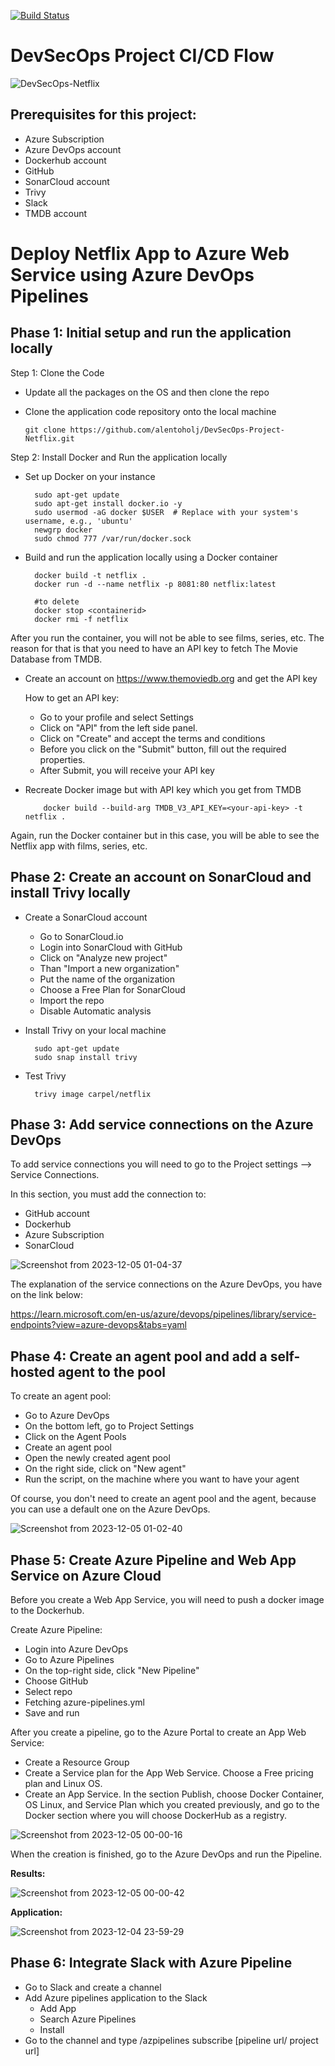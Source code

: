 [![Build Status](https://dev.azure.com/carpel1921/Netflix/_apis/build/status%2Falentoholj.DevSecOps-Project-Netflix?branchName=main)](https://dev.azure.com/carpel1921/Netflix/_build/latest?definitionId=13&branchName=main)

# DevSecOps Project CI/CD Flow

![DevSecOps-Netflix](https://github.com/alentoholj/DevSecOps-Project-Netflix/assets/82238804/eff70b24-821f-4175-82fd-e10f1e174d6a)

## Prerequisites for this project:

- Azure Subscription
- Azure DevOps account
- Dockerhub account
- GitHub
- SonarCloud account
- Trivy
- Slack
- TMDB account

# Deploy Netflix App to Azure Web Service using Azure DevOps Pipelines

## Phase 1: Initial setup and run the application locally

Step 1: Clone the Code

- Update all the packages on the OS and then clone the repo
- Clone the application code repository onto the local machine

      git clone https://github.com/alentoholj/DevSecOps-Project-Netflix.git

Step 2: Install Docker and Run the application locally

- Set up Docker on your instance

        sudo apt-get update
        sudo apt-get install docker.io -y
        sudo usermod -aG docker $USER  # Replace with your system's username, e.g., 'ubuntu'
        newgrp docker
        sudo chmod 777 /var/run/docker.sock

- Build and run the application locally using a Docker container

        docker build -t netflix .
        docker run -d --name netflix -p 8081:80 netflix:latest

        #to delete
        docker stop <containerid>
        docker rmi -f netflix

After you run the container, you will not be able to see films, series, etc. The reason for that is that you need to have an API key to fetch The Movie Database from TMDB.

- Create an account on https://www.themoviedb.org and get the API key

  How to get an API key:

  - Go to your profile and select Settings
  - Click on "API" from the left side panel.
  - Click on "Create" and accept the terms and conditions
  - Before you click on the "Submit" button, fill out the required properties.
  - After Submit, you will receive your API key

- Recreate Docker image but with API key which you get from TMDB

          docker build --build-arg TMDB_V3_API_KEY=<your-api-key> -t netflix .

Again, run the Docker container but in this case, you will be able to see the Netflix app with films, series, etc.

## Phase 2: Create an account on SonarCloud and install Trivy locally

- Create a SonarCloud account

    - Go to SonarCloud.io
    - Login into SonarCloud with GitHub
    - Click on "Analyze new project"
    - Than "Import a new organization"
    - Put the name of the organization
    - Choose a Free Plan for SonarCloud
    - Import the repo
    - Disable Automatic analysis
 
- Install Trivy on your local machine

        sudo apt-get update
        sudo snap install trivy

- Test Trivy

        trivy image carpel/netflix

## Phase 3: Add service connections on the Azure DevOps

To add service connections you will need to go to the Project settings --> Service Connections.

In this section, you must add the connection to:

- GitHub account
- Dockerhub
- Azure Subscription
- SonarCloud

![Screenshot from 2023-12-05 01-04-37](https://github.com/alentoholj/DevSecOps-Project-Netflix/assets/82238804/d9c824d7-47cc-4998-8a92-83c35b249c25)

The explanation of the service connections on the Azure DevOps, you have on the link below:

https://learn.microsoft.com/en-us/azure/devops/pipelines/library/service-endpoints?view=azure-devops&tabs=yaml

## Phase 4: Create an agent pool and add a self-hosted agent to the pool

To create an agent pool:

- Go to Azure DevOps
- On the bottom left, go to Project Settings
- Click on the Agent Pools
- Create an agent pool
- Open the newly created agent pool
- On the right side, click on "New agent"
- Run the script, on the machine where you want to have your agent

Of course, you don't need to create an agent pool and the agent, because you can use a default one on the Azure DevOps.

![Screenshot from 2023-12-05 01-02-40](https://github.com/alentoholj/DevSecOps-Project-Netflix/assets/82238804/5e843338-5a4e-4083-bbf7-01fb598fea46)

## Phase 5: Create Azure Pipeline and Web App Service on Azure Cloud

Before you create a Web App Service, you will need to push a docker image to the Dockerhub.

Create Azure Pipeline:

- Login into Azure DevOps
- Go to Azure Pipelines
- On the top-right side, click "New Pipeline"
- Choose GitHub
- Select repo
- Fetching azure-pipelines.yml
- Save and run

After you create a pipeline, go to the Azure Portal to create an App Web Service:

- Create a Resource Group
- Create a Service plan for the App Web Service. Choose a Free pricing plan and Linux OS.
- Create an App Service. In the section Publish, choose Docker Container, OS Linux, and Service Plan which you created previously, and go to the Docker section where you will choose DockerHub as a registry.

![Screenshot from 2023-12-05 00-00-16](https://github.com/alentoholj/DevSecOps-Project-Netflix/assets/82238804/3c2b0010-bf1c-4938-a452-22d2f8146e2c)

When the creation is finished, go to the Azure DevOps and run the Pipeline.

**Results:**

![Screenshot from 2023-12-05 00-00-42](https://github.com/alentoholj/DevSecOps-Project-Netflix/assets/82238804/8f75ed1f-5b90-417c-b047-89bd79f5916a)

**Application:**

![Screenshot from 2023-12-04 23-59-29](https://github.com/alentoholj/DevSecOps-Project-Netflix/assets/82238804/d2f358b2-9249-4c03-acd3-1afdbbf177ad)


## Phase 6: Integrate Slack with Azure Pipeline

- Go to Slack and create a channel
- Add Azure pipelines application to the Slack
  - Add App
  - Search Azure Pipelines
  - Install
- Go to the channel and type /azpipelines subscribe [pipeline url/ project url]



